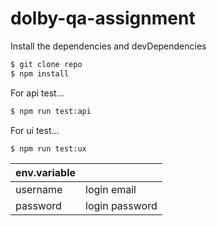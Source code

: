 # dolby-qa-assignment

Install the dependencies and devDependencies

```sh
$ git clone repo
$ npm install
```

For api test...

```sh
$ npm run test:api
```

For ui test...

```sh
$ npm run test:ux
```

| env.variable |                |
| ------------ | -------------- |
| username     | login email    |
| password        | login password |
